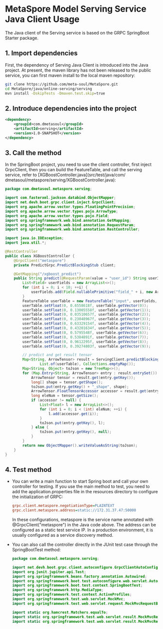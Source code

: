 # MetaSpore Model Serving Service Java Client Usage

The Java client of the Serving service is based on the GRPC SpringBoot Starter package.

## 1. Import dependencies
First, the dependency of Serving Java Client is introduced into the Java project. At present, the maven library has not been released to the public service, you can first maven install to the local maven repository:
```bash
git clone https://github.com/meta-soul/MetaSpore.git
cd MetaSpore/java/online-serving/serving
mvn install -DskipTests -Dmaven.test.skip=true
````

## 2. Introduce dependencies into the project
````xml
<dependency>
    <groupId>com.dmetasoul</groupId>
    <artifactId>serving</artifactId>
    <version>1.0-SNAPSHOT</version>
</dependency>
````

## 3. Call the method
In the SpringBoot project, you need to use the client controller, first inject GrpcClient, then you can build the FeatureTable, and call the serving service, refer to [XGBoostController.java](src/test/java/com/ dmetasoul/metaspore/serving/XGBoostController.java):

```java
package com.dmetasoul.metaspore.serving;

import com.fasterxml.jackson.databind.ObjectMapper;
import net.devh.boot.grpc.client.inject.GrpcClient;
import org.apache.arrow.vector.types.FloatingPointPrecision;
import org.apache.arrow.vector.types.pojo.ArrowType;
import org.apache.arrow.vector.types.pojo.Field;
import org.springframework.web.bind.annotation.GetMapping;
import org.springframework.web.bind.annotation.RequestParam;
import org.springframework.web.bind.annotation.RestController;

import java.io.IOException;
import java.util.*;

@RestController
public class XGBoostController {
    @GrpcClient("metaspore")
    private PredictGrpc.PredictBlockingStub client;

    @GetMapping("/xgboost_predict")
    public String predict(@RequestParam(value = "user_id") String userId) throws IOException {
        List<Field> userFields = new ArrayList<>();
        for (int i = 0; i < 10; ++i) {
            userFields.add(Field.nullablePrimitive("field_" + i, new ArrowType.FloatingPoint(FloatingPointPrecision.SINGLE)));
        }
        FeatureTable userTable = new FeatureTable("input", userFields, ArrowAllocator.getAllocator());
        userTable.setFloat(0, 0.6558618f, userTable.getVector(0));
        userTable.setFloat(0, 0.13005558f, userTable.getVector(1));
        userTable.setFloat(0, 0.03510657f, userTable.getVector(2));
        userTable.setFloat(0, 0.23048967f, userTable.getVector(3));
        userTable.setFloat(0, 0.63329154f, userTable.getVector(4));
        userTable.setFloat(0, 0.43201634f, userTable.getVector(5));
        userTable.setFloat(0, 0.5795548f, userTable.getVector(6));
        userTable.setFloat(0, 0.5384891f, userTable.getVector(7));
        userTable.setFloat(0, 0.9612295f, userTable.getVector(8));
        userTable.setFloat(0, 0.39274803f, userTable.getVector(9));

        // predict and get result tensor
        Map<String, ArrowTensor> result = ServingClient.predictBlocking(client, "xgboost_model",
                List.of(userTable), Collections.emptyMap());
        Map<String, Object> toJson = new TreeMap<>();
        for (Map.Entry<String, ArrowTensor> entry : result.entrySet()) {
            ArrowTensor tensor = result.get(entry.getKey());
            long[] shape = tensor.getShape();
            toJson.put(entry.getKey() + "_shape", shape);
            ArrowTensor.FloatTensorAccessor accessor = result.get(entry.getKey()).getFloatData();
            long eleNum = tensor.getSize();
            if (accessor != null) {
                List<Float> l = new ArrayList<>();
                for (int i = 0; i < (int) eleNum; ++i) {
                    l.add(accessor.get(i));
                }
                toJson.put(entry.getKey(), l);
            } else {
                toJson.put(entry.getKey(), null);
            }
        }
        return new ObjectMapper().writeValueAsString(toJson);
    }
}
```

## 4. Test method
- You can write a main function to start Spring boot and call your own controller for testing. If you use the main method to test, you need to add the application.properties file in the resources directory to configure the initialization of GRPC:
    ````ini
    grpc.client.metaspore.negotiationType=PLAINTEXT
    grpc.client.metaspore.address=static://172.31.37.47:50000
    ````

    In these configurations, metaspore is the service name annotated with @GrpcClient("metaspore") in the Java code above. The address can be configured as a static test service IP. In a production environment, it is usually configured as a service discovery method.
- You can also call the controller directly in the JUnit test case through the SpringBootTest method:
    ````java
    package com.dmetasoul.metaspore.serving;

    import net.devh.boot.grpc.client.autoconfigure.GrpcClientAutoConfiguration;
    import org.junit.jupiter.api.Test;
    import org.springframework.beans.factory.annotation.Autowired;
    import org.springframework.boot.test.autoconfigure.web.servlet.AutoConfigureMockMvc;
    import org.springframework.boot.test.context.SpringBootTest;
    import org.springframework.http.MediaType;
    import org.springframework.test.context.ActiveProfiles;
    import org.springframework.test.web.servlet.MockMvc;
    import org.springframework.test.web.servlet.request.MockMvcRequestBuilders;

    import static org.hamcrest.Matchers.equalTo;
    import static org.springframework.test.web.servlet.result.MockMvcResultMatchers.content;
    import static org.springframework.test.web.servlet.result.MockMvcResultMatchers.stat